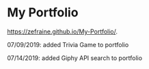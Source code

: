 # My Portfolio
https://zefraine.github.io/My-Portfolio/.

07/09/2019: added Trivia Game to portfolio

07/14/2019: added Giphy API search to portfolio
